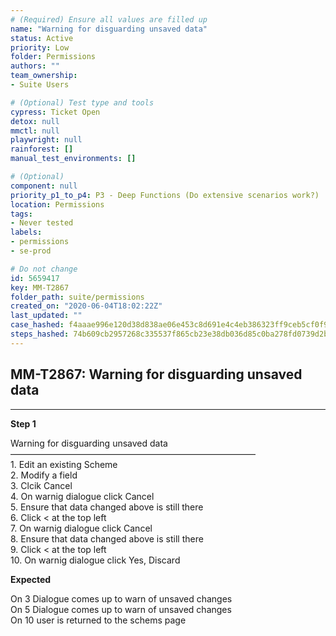 ```yaml
---
# (Required) Ensure all values are filled up
name: "Warning for disguarding unsaved data"
status: Active
priority: Low
folder: Permissions
authors: ""
team_ownership: 
- Suite Users

# (Optional) Test type and tools
cypress: Ticket Open
detox: null
mmctl: null
playwright: null
rainforest: []
manual_test_environments: []

# (Optional)
component: null
priority_p1_to_p4: P3 - Deep Functions (Do extensive scenarios work?)
location: Permissions
tags: 
- Never tested
labels: 
- permissions
- se-prod

# Do not change
id: 5659417
key: MM-T2867
folder_path: suite/permissions
created_on: "2020-06-04T18:02:22Z"
last_updated: ""
case_hashed: f4aaae996e120d38d838ae06e453c8d691e4c4eb386323ff9ceb5cf0f987b0b92424d769c89c407d285efb2468c1555d
steps_hashed: 74b609cb2957268c335537f865cb23e38db036d85c0ba278fd0739d2bd57a73edca63ab4b0eeda9151edce489eee78ce
---
```


## MM-T2867: Warning for disguarding unsaved data

---

**Step 1**

Warning for disguarding unsaved data\
————————————————————————————\
1\. Edit an existing Scheme\
2\. Modify a field\
3\. Clcik Cancel\
4\. On warnig dialogue click Cancel\
5\. Ensure that data changed above is still there\
6\. Click < at the top left\
7\. On warnig dialogue click Cancel\
8\. Ensure that data changed above is still there\
9\. Click < at the top left\
10\. On warnig dialogue click Yes, Discard

**Expected**

On 3 Dialogue comes up to warn of unsaved changes\
On 5 Dialogue comes up to warn of unsaved changes\
On 10 user is returned to the schems page
